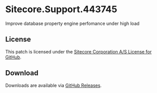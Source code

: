 # Sitecore.Support.443745
Improve database property engine perfomance under high load

## License  
This patch is licensed under the [Sitecore Corporation A/S License for GitHub](https://github.com/sitecoresupport/Sitecore.Support.443745/blob/master/LICENSE).  

## Download  
Downloads are available via [GitHub Releases](https://github.com/sitecoresupport/Sitecore.Support.443745/releases).  
